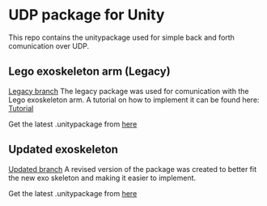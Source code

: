 # UDP package for Unity
This repo contains the unitypackage used for simple back and forth comunication over UDP.

## Lego exoskeleton arm (Legacy)
[Legacy branch](https://github.com/nilsrasa/UdpUnityPackage/tree/LegacyLegoExoUpdPackage)
The legacy package was used for comunication with the Lego exoskeleton arm.
A tutorial on how to implement it can be found here: [Tutorial](https://gitlab.gbar.dtu.dk/ReHyb/arm-exoskeleton/wikis/01---Beginner-tutorial)

Get the latest .unitypackage from [here](https://github.com/nilsrasa/UdpUnityPackage/tree/LegacyLegoExoUpdPackage/Release/UdpUnityPackage.unitypackage)

## Updated exoskeleton
[Updated branch](https://github.com/nilsrasa/UdpUnityPackage/tree/UpdatedExoPackage)
A revised version of the package was created to better fit the new exo skeleton and making it easier to implement.

Get the latest .unitypackage from [here](https://github.com/nilsrasa/UdpUnityPackage/tree/UpdatedExoPackage/Release/UdpUnityPackage.unitypackage)
